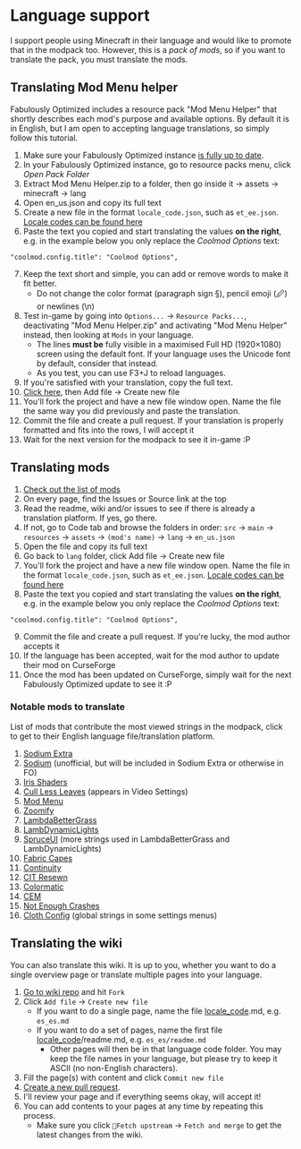 # Language support

I support people using Minecraft in their language and would like to promote that in the modpack too. However, this is a _pack of mods_, so if you want to translate the pack, you must translate the mods.

## Translating Mod Menu helper

Fabulously Optimized includes a resource pack "Mod Menu Helper" that shortly describes each mod's purpose and available options. By default it is in English, but I am open to accepting language translations, so simply follow this tutorial.

1. Make sure your Fabulously Optimized instance [is fully up to date](https://fabulously-optimized.gitbook.io/modpack/readme/update-instructions).
1. In your Fabulously Optimized instance, go to resource packs menu, click _Open Pack Folder_
2. Extract Mod Menu Helper.zip to a folder, then go inside it -> assets -> minecraft -> lang
3. Open en\_us.json and copy its full text
4. Create a new file in the format `locale_code.json`, such as `et_ee.json`. [Locale codes can be found here](https://minecraft.gamepedia.com/Language#Available\_languages)
5. Paste the text you copied and start translating the values **on the right**, e.g. in the example below you only replace the _Coolmod Options_ text:

```
"coolmod.config.title": "Coolmod Options",
```

7. Keep the text short and simple, you can add or remove words to make it fit better.
   * Do not change the color format (paragraph sign §), pencil emoji (🖉) or newlines (\n)
2. Test in-game by going into `Options...` -> `Resource Packs...`, deactivating "Mod Menu Helper.zip" and activating "Mod Menu Helper" instead, then looking at `Mods` in your language.
   * The lines **must be** fully visible in a maximised Full HD (1920×1080) screen using the default font. If your language uses the Unicode font by default, consider that instead.
   * As you test, you can use F3+J to reload languages.
3. If you're satisfied with your translation, copy the full text.
4. [Click here](https://github.com/Fabulously-Optimized/fabulously-optimized/blob/main/Mod%20Menu%20Helper/assets/modmenu/lang/), then Add file -> Create new file
5. You'll fork the project and have a new file window open. Name the file the same way you did previously and paste the translation.
6. Commit the file and create a pull request. If your translation is properly formatted and fits into the rows, I will accept it
7. Wait for the next version for the modpack to see it in-game :P

## Translating mods

1. [Check out the list of mods](https://github.com/Fabulously-Optimized/fabulously-optimized#included-mods)
2. On every page, find the Issues or Source link at the top
3. Read the readme, wiki and/or issues to see if there is already a translation platform. If yes, go there.
4. If not, go to Code tab and browse the folders in order: `src` -> `main` -> `resources` -> `assets` -> `(mod's name)` -> `lang` -> `en_us.json`
5. Open the file and copy its full text
6. Go back to `lang` folder, click Add file -> Create new file
7. You'll fork the project and have a new file window open. Name the file in the format `locale_code.json`, such as `et_ee.json`. [Locale codes can be found here](https://minecraft.fandom.com/wiki/Language#Languages)
8. Paste the text you copied and start translating the values **on the right**, e.g. in the example below you only replace the _Coolmod Options_ text:

```
"coolmod.config.title": "Coolmod Options",
```

9. Commit the file and create a pull request. If you're lucky, the mod author accepts it
2. If the language has been accepted, wait for the mod author to update their mod on CurseForge
3. Once the mod has been updated on CurseForge, simply wait for the next Fabulously Optimized update to see it :P

### Notable mods to translate

List of mods that contribute the most viewed strings in the modpack, click to get to their English language file/translation platform.

1. [Sodium Extra](https://crowdin.com/project/sodium-extra)
1. [Sodium](https://github.com/amnotbananaama/sodium-fabric-translations) (unofficial, but will be included in Sodium Extra or otherwise in FO)
1. [Iris Shaders](https://github.com/IrisShaders/Iris/blob/trunk/src/main/resources/assets/iris/lang/en\_us.json)
1. [Cull Less Leaves](https://github.com/isXander/CullLessLeaves/blob/1.18/src/main/resources/assets/cull-less-leaves/lang/en_us.json) (appears in Video Settings)
1. [Mod Menu](https://hosted.weblate.org/engage/fabric-modmenu/)
1. [Zoomify](https://github.com/isXander/Zoomify/blob/1.18/src/main/resources/assets/zoomify/lang/en\_us.json)
1. [LambdaBetterGrass](https://github.com/LambdAurora/LambdaBetterGrass/blob/1.18/src/main/resources/assets/lambdabettergrass/lang/en\_us.json)
1. [LambDynamicLights](https://github.com/LambdAurora/LambDynamicLights/blob/1.18/src/main/resources/assets/lambdynlights/lang/en\_us)
1. [SpruceUI](https://github.com/LambdAurora/SpruceUI/blob/1.18/src/main/resources/assets/spruceui/lang/en\_us.json) (more strings used in LambdaBetterGrass and LambDynamicLights)
1. [Fabric Capes](https://github.com/CaelTheColher/Capes/blob/master/src/main/resources/assets/capes/lang/en\_us.json)
1. [Continuity](https://github.com/PepperCode1/Continuity/blob/main/src/main/resources/assets/continuity/lang/en\_us.json)
1. [CIT Resewn](https://github.com/SHsuperCM/CITResewn/blob/main/src/main/resources/assets/citresewn/lang/en\_us.json)
1. [Colormatic](https://github.com/kvverti/colormatic/blob/master/src/main/resources/assets/colormatic/lang/en\_us.json)
1. [CEM](https://github.com/dorianpb/cem/blob/1.18/src/main/resources/assets/cem/lang/en\_us.json)
1. [Not Enough Crashes](https://github.com/natanfudge/Not-Enough-Crashes/blob/1.18/common/src/main/resources/assets/notenoughcrashes/lang/en\_us.json)
1. [Cloth Config](https://crowdin.com/project/cloth-config) (global strings in some settings menus)

## Translating the wiki

You can also translate this wiki. It is up to you, whether you want to do a single overview page or translate multiple pages into your language.

1. [Go to wiki repo](https://github.com/Fabulously-Optimized/wiki) and hit `Fork`
2. Click `Add file` -> `Create new file`
   * If you want to do a single page, name the file [locale\_code](https://minecraft.fandom.com/wiki/Language#Languages).md, e.g. `es_es.md`
   * If you want to do a set of pages, name the first file [locale\_code](https://minecraft.fandom.com/wiki/Language#Languages)/readme.md, e.g. `es_es/readme.md`
     * Other pages will then be in that language code folder. You may keep the file names in your language, but please try to keep it ASCII (no non-English characters).
3. Fill the page(s) with content and click `Commit new file`
4. [Create a new pull request](https://github.com/Fabulously-Optimized/wiki/compare).
5. I'll review your page and if everything seems okay, will accept it!
6. You can add contents to your pages at any time by repeating this process.
   * Make sure you click `🔄Fetch upstream` -> `Fetch and merge` to get the latest changes from the wiki.
 
